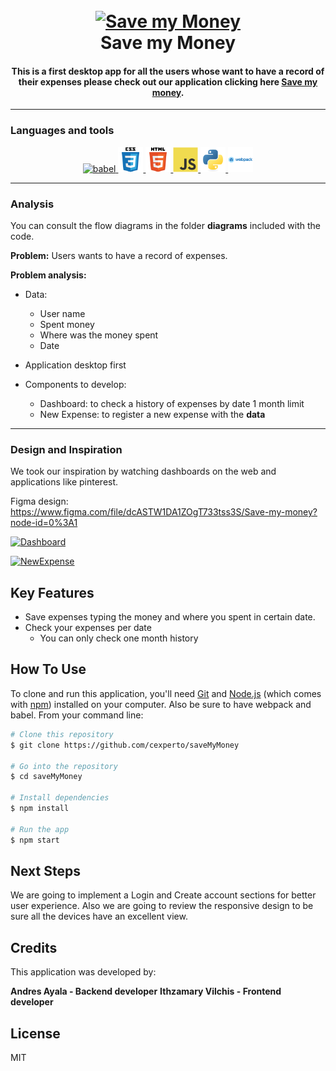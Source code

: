 
<h1 align="center">
  <br>
  <a href="http://www.amitmerchant.com/electron-markdownify"><img src="https://i.ibb.co/KNBckkN/savemoney.png" alt="Save my Money" width="200"></a>
  <br>
  Save my Money
  <br>
</h1>

<h4 align="center">This is a first desktop app for all the users whose want to have a record of their expenses please check out our application clicking here  <a href="https://ithzavg.github.io/savemymoney/#/savemymoney" target="_blank">Save my money</a>.</h4>

<hr>

### Languages and tools

<p align="center">
	<a href="https://babeljs.io/" target="_blank"> 
		<img src="https://www.vectorlogo.zone/logos/babeljs/babeljs-icon.svg" alt="babel" width="40" height="40"/> 
	</a> 
	<a href="https://www.w3schools.com/css/" target="_blank"> 
		<img src="https://raw.githubusercontent.com/devicons/devicon/master/icons/css3/css3-original-wordmark.svg" alt="css3" width="40" height="40"/> 
	</a> 
	<a href="https://www.w3.org/html/" target="_blank"> 
		<img src="https://raw.githubusercontent.com/devicons/devicon/master/icons/html5/html5-original-wordmark.svg" 
		alt="html5" width="40" height="40"/> 
	</a> 
	<a href="https://developer.mozilla.org/en-US/docs/Web/JavaScript" target="_blank"> 
		<img src="https://raw.githubusercontent.com/devicons/devicon/master/icons/javascript/javascript-original.svg"
		alt="javascript" width="40" height="40"/> 
	</a> 
	<a href="https://www.python.org" target="_blank"> 
		<img src="https://raw.githubusercontent.com/devicons/devicon/master/icons/python/python-original.svg" 
		alt="python" width="40" height="40"/> 
	</a> 
	<a href="https://webpack.js.org" target="_blank"> 
		<img src="https://raw.githubusercontent.com/devicons/devicon/d00d0969292a6569d45b06d3f350f463a0107b0d/icons/webpack/webpack-original-wordmark.svg" 
		alt="webpack" width="40" height="40"/> 
	</a> 
</p>

<hr>

### Analysis

You can consult the flow diagrams in the folder **diagrams** included with the code.

**Problem:** Users wants to have a record of expenses.

**Problem analysis:**
* Data:
  - User name
  - Spent money
  - Where was the money spent
  - Date
 
* Application desktop first

* Components to develop:
  - Dashboard: to check a history of expenses by date 1 month limit
  - New Expense: to register a new expense with the **data**

<hr>


### Design and Inspiration

We took our inspiration by watching dashboards on the web and applications like pinterest.

Figma design: https://www.figma.com/file/dcASTW1DA1ZOgT733tss3S/Save-my-money?node-id=0%3A1

[![Dashboard](https://i.ibb.co/cr6H7cd/Dashboard.png "Dashboard")](https://i.ibb.co/cr6H7cd/Dashboard.png "Dashboard")

[![NewExpense](https://i.ibb.co/QD4ZTyP/New-Expense.png "NewExpense")](https://i.ibb.co/QD4ZTyP/New-Expense.png "NewExpense")

## Key Features

* Save expenses typing the money and where you spent in certain date.
* Check your expenses per date
  - You can only check one month history
  

## How To Use

To clone and run this application, you'll need [Git](https://git-scm.com) and [Node.js](https://nodejs.org/en/download/) (which comes with [npm](http://npmjs.com)) installed on your computer. Also be sure to have webpack and babel.  From your command line:

```bash
# Clone this repository
$ git clone https://github.com/cexperto/saveMyMoney

# Go into the repository
$ cd saveMyMoney

# Install dependencies
$ npm install

# Run the app
$ npm start
```
## Next Steps

We are going to implement a Login and Create account sections for better user experience.
Also we are going to review the responsive design to be sure all the devices have an excellent view.

## Credits

This application was developed by:

**Andres Ayala - Backend developer**
**Ithzamary Vilchis - Frontend developer**

## License

MIT


